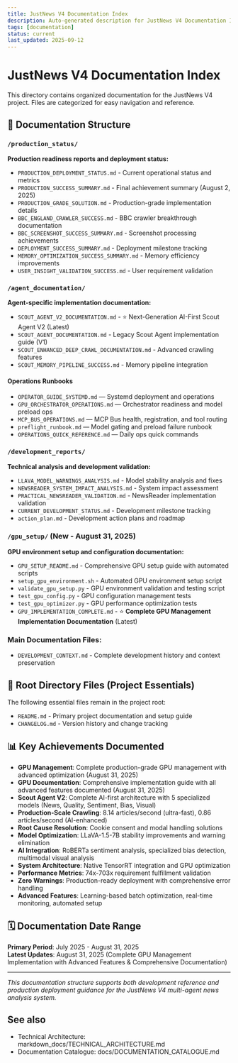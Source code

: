 ```yaml
---
title: JustNews V4 Documentation Index
description: Auto-generated description for JustNews V4 Documentation Index
tags: [documentation]
status: current
last_updated: 2025-09-12
---
```


# JustNews V4 Documentation Index

This directory contains organized documentation for the JustNews V4 project. Files are categorized for easy navigation and reference.

## 📁 Documentation Structure

### `/production_status/`
**Production readiness reports and deployment status:**
- `PRODUCTION_DEPLOYMENT_STATUS.md` - Current operational status and metrics
- `PRODUCTION_SUCCESS_SUMMARY.md` - Final achievement summary (August 2, 2025)
- `PRODUCTION_GRADE_SOLUTION.md` - Production-grade implementation details
- `BBC_ENGLAND_CRAWLER_SUCCESS.md` - BBC crawler breakthrough documentation
- `BBC_SCREENSHOT_SUCCESS_SUMMARY.md` - Screenshot processing achievements
- `DEPLOYMENT_SUCCESS_SUMMARY.md` - Deployment milestone tracking
- `MEMORY_OPTIMIZATION_SUCCESS_SUMMARY.md` - Memory efficiency improvements
- `USER_INSIGHT_VALIDATION_SUCCESS.md` - User requirement validation

### `/agent_documentation/`
**Agent-specific implementation documentation:**
- `SCOUT_AGENT_V2_DOCUMENTATION.md` - ⭐ Next-Generation AI-First Scout Agent V2 (Latest)
- `SCOUT_AGENT_DOCUMENTATION.md` - Legacy Scout Agent implementation guide (V1)
- `SCOUT_ENHANCED_DEEP_CRAWL_DOCUMENTATION.md` - Advanced crawling features
- `SCOUT_MEMORY_PIPELINE_SUCCESS.md` - Memory pipeline integration

#### Operations Runbooks
- `OPERATOR_GUIDE_SYSTEMD.md` — Systemd deployment and operations
- `GPU_ORCHESTRATOR_OPERATIONS.md` — Orchestrator readiness and model preload ops
- `MCP_BUS_OPERATIONS.md` — MCP Bus health, registration, and tool routing
- `preflight_runbook.md` — Model gating and preload failure runbook
- `OPERATIONS_QUICK_REFERENCE.md` — Daily ops quick commands

### `/development_reports/`
**Technical analysis and development validation:**
- `LLAVA_MODEL_WARNINGS_ANALYSIS.md` - Model stability analysis and fixes
- `NEWSREADER_SYSTEM_IMPACT_ANALYSIS.md` - System impact assessment
- `PRACTICAL_NEWSREADER_VALIDATION.md` - NewsReader implementation validation
- `CURRENT_DEVELOPMENT_STATUS.md` - Development milestone tracking
- `action_plan.md` - Development action plans and roadmap

### `/gpu_setup/` (New - August 31, 2025)
**GPU environment setup and configuration documentation:**
- `GPU_SETUP_README.md` - Comprehensive GPU setup guide with automated scripts
- `setup_gpu_environment.sh` - Automated GPU environment setup script
- `validate_gpu_setup.py` - GPU environment validation and testing script
- `test_gpu_config.py` - GPU configuration management tests
- `test_gpu_optimizer.py` - GPU performance optimization tests
- `GPU_IMPLEMENTATION_COMPLETE.md` - ⭐ **Complete GPU Management Implementation Documentation** (Latest)

### **Main Documentation Files:**
- `DEVELOPMENT_CONTEXT.md` - Complete development history and context preservation

## 🔗 Root Directory Files (Project Essentials)
The following essential files remain in the project root:
- `README.md` - Primary project documentation and setup guide
- `CHANGELOG.md` - Version history and change tracking

## 📊 Key Achievements Documented
- **GPU Management**: Complete production-grade GPU management with advanced optimization (August 31, 2025)
- **GPU Documentation**: Comprehensive implementation guide with all advanced features documented (August 31, 2025)
- **Scout Agent V2**: Complete AI-first architecture with 5 specialized models (News, Quality, Sentiment, Bias, Visual)
- **Production-Scale Crawling**: 8.14 articles/second (ultra-fast), 0.86 articles/second (AI-enhanced)
- **Root Cause Resolution**: Cookie consent and modal handling solutions
- **Model Optimization**: LLaVA-1.5-7B stability improvements and warning elimination
- **AI Integration**: RoBERTa sentiment analysis, specialized bias detection, multimodal visual analysis
- **System Architecture**: Native TensorRT integration and GPU optimization
- **Performance Metrics**: 74x-703x requirement fulfillment validation
- **Zero Warnings**: Production-ready deployment with comprehensive error handling
- **Advanced Features**: Learning-based batch optimization, real-time monitoring, automated setup

## 🗓️ Documentation Date Range
**Primary Period**: July 2025 - August 31, 2025  
**Latest Updates**: August 31, 2025 (Complete GPU Management Implementation with Advanced Features & Comprehensive Documentation)

---

*This documentation structure supports both development reference and production deployment guidance for the JustNews V4 multi-agent news analysis system.*

## See also

- Technical Architecture: markdown_docs/TECHNICAL_ARCHITECTURE.md
- Documentation Catalogue: docs/DOCUMENTATION_CATALOGUE.md


